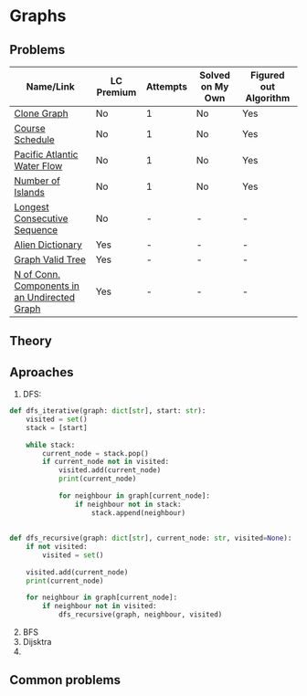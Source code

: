 # Graphs

## Problems


| Name/Link                                                                                                                            | LC Premium | Attempts | Solved on My Own | Figured out Algorithm |
| ------------------------------------------------------------------------------------------------------------------------------------ | ---------- | -------- | ---------------- | --------------------- |
| [Clone Graph](https://leetcode.com/problems/clone-graph/)                                                                            | No         | 1        | No               | Yes                   |
| [Course Schedule](https://leetcode.com/problems/course-schedule/)                                                                    | No         | 1        | No               | Yes                   |
| [Pacific Atlantic Water Flow](https://leetcode.com/problems/pacific-atlantic-water-flow/)                                            | No         | 1        | No               | Yes                   |
| [Number of Islands](https://leetcode.com/problems/number-of-islands/)                                                                | No         | 1        | No               | Yes                   |
| [Longest Consecutive Sequence](https://leetcode.com/problems/longest-consecutive-sequence/)                                          | No         | -        | -                | -                     |
| [Alien Dictionary](https://leetcode.com/problems/alien-dictionary/)                                                                  | Yes        | -        | -                | -                     |
| [Graph Valid Tree](https://leetcode.com/problems/graph-valid-tree/)                                                                  | Yes        | -        | -                | -                     |
| [N of Conn. Components in an Undirected Graph](https://leetcode.com/problems/number-of-connected-components-in-an-undirected-graph/) | Yes        | -        | -                | -                     |



## Theory 


## Aproaches
1. DFS:
```python
def dfs_iterative(graph: dict[str], start: str):
    visited = set()
    stack = [start]
    
    while stack:
        current_node = stack.pop()
        if current_node not in visited:
            visited.add(current_node)
            print(current_node)
            
            for neighbour in graph[current_node]:
                if neighbour not in stack:
                    stack.append(neighbour)
                 
                 
def dfs_recursive(graph: dict[str], current_node: str, visited=None):
    if not visited:
        visited = set()
        
    visited.add(current_node)
    print(current_node)
    
    for neighbour in graph[current_node]:
        if neighbour not in visited:
            dfs_recursive(graph, neighbour, visited)
```

2. BFS
3. Dijsktra
4. 


## Common problems